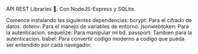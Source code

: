API REST Libraries 🙌.
Con NodeJS-Express y SQLite.

Comence instalando las siguientes dependencias:
bcrypt: Para el cifrado de datos.
dotenv: Para el manejo de variables de entorno.
jsonwebtoken: Para la autenticacion.
sequelize: Para manipular mi bd.
passport: Tambien para la autenticacion.
babel: Para convertir codigo moderno a codigo que pueda ser entendido por cada navegador.
